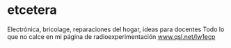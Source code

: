 # etcetera
Electrónica, bricolage, reparaciones del hogar, ideas para docentes
Todo lo que no calce en mi página de radioexperimentación www.qsl.net/lw1ecp
